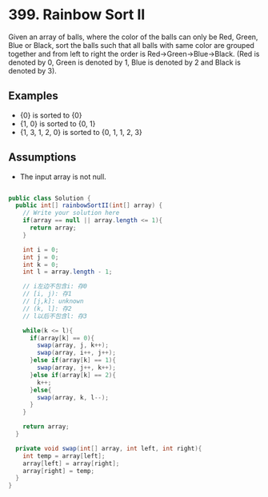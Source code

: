 # 399. Rainbow Sort II

Given an array of balls, where the color of the balls can only be Red, Green, Blue or Black, sort the balls such that all balls with same color are grouped together and from left to right the order is Red->Green->Blue->Black. (Red is denoted by 0, Green is denoted by 1,  Blue is denoted by 2 and Black is denoted by 3).

## Examples
+ {0} is sorted to {0}
+ {1, 0} is sorted to {0, 1}
+ {1, 3, 1, 2, 0} is sorted to {0, 1, 1, 2, 3}

## Assumptions
+ The input array is not null.

```java

public class Solution {
  public int[] rainbowSortII(int[] array) {
    // Write your solution here
    if(array == null || array.length <= 1){
      return array;
    }

    int i = 0;
    int j = 0;
    int k = 0;
    int l = array.length - 1;

    // i左边不包含i: 存0
    // [i, j): 存1
    // [j,k]: unknown
    // (k, l]: 存2
    // l以后不包含l: 存3

    while(k <= l){
      if(array[k] == 0){
        swap(array, j, k++);
        swap(array, i++, j++);
      }else if(array[k] == 1){
        swap(array, j++, k++);
      }else if(array[k] == 2){
        k++;
      }else{
        swap(array, k, l--);
      }
    }

    return array;
  }

  private void swap(int[] array, int left, int right){
    int temp = array[left];
    array[left] = array[right];
    array[right] = temp;
  }
}
